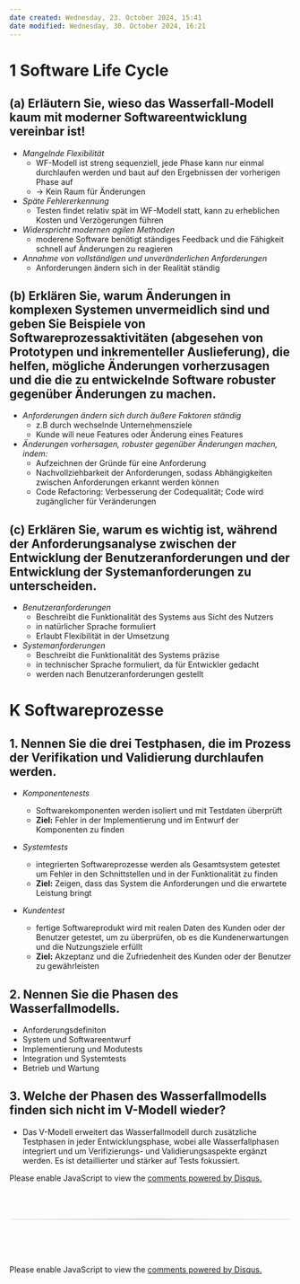 ```yaml
---
date created: Wednesday, 23. October 2024, 15:41
date modified: Wednesday, 30. October 2024, 16:21
---
```


# 1 Software Life Cycle

## (a) Erläutern Sie, wieso das Wasserfall-Modell kaum mit moderner Softwareentwicklung vereinbar ist!

- _Mangelnde Flexibilität_
  - WF-Modell ist streng sequenziell, jede Phase kann nur einmal durchlaufen werden und baut auf den Ergebnissen der vorherigen Phase auf
  - → Kein Raum für Änderungen
- _Späte Fehlererkennung_
  - Testen findet relativ spät im WF-Modell statt, kann zu erheblichen Kosten und Verzögerungen führen
- _Widerspricht modernen agilen Methoden_
  - moderene Software benötigt ständiges Feedback und die Fähigkeit schnell auf Änderungen zu reagieren
- _Annahme von vollständigen und unveränderlichen Anforderungen_
  - Anforderungen ändern sich in der Realität ständig

## (b) Erklären Sie, warum Änderungen in komplexen Systemen unvermeidlich sind und geben Sie Beispiele von Softwareprozessaktivitäten (abgesehen von Prototypen und inkrementeller Auslieferung), die helfen, mögliche Änderungen vorherzusagen und die die zu entwickelnde Software robuster gegenüber Änderungen zu machen.

- _Anforderungen ändern sich durch äußere Faktoren ständig_
  - z.B durch wechselnde Unternehmensziele
  - Kunde will neue Features oder Änderung eines Features
- _Änderungen vorhersagen, robuster gegenüber Änderungen machen, indem:_
  - Aufzeichnen der Gründe für eine Anforderung
  - Nachvollziehbarkeit der Anforderungen, sodass Abhängigkeiten zwischen Anforderungen erkannt werden können
  - Code Refactoring: Verbesserung der Codequalität; Code wird zugänglicher für Veränderungen

## (c) Erklären Sie, warum es wichtig ist, während der Anforderungsanalyse zwischen der Entwicklung der Benutzeranforderungen und der Entwicklung der Systemanforderungen zu unterscheiden.

- _Benutzeranforderungen_
  - Beschreibt die Funktionalität des Systems aus Sicht des Nutzers
  - in natürlicher Sprache formuliert
  - Erlaubt Flexibilität in der Umsetzung
- _Systemanforderungen_
  - Beschreibt die Funktionalität des Systems präzise
  - in technischer Sprache formuliert, da für Entwickler gedacht
  - werden nach Benutzeranforderungen gestellt

# K Softwareprozesse

## 1. Nennen Sie die drei Testphasen, die im Prozess der Verifikation und Validierung durchlaufen werden.

- _Komponentenests_

  - Softwarekomponenten werden isoliert und mit Testdaten überprüft
  - **Ziel:** Fehler in der Implementierung und im Entwurf der Komponenten zu finden

- _Systemtests_

  - integrierten Softwareprozesse werden als Gesamtsystem getestet um Fehler in den Schnittstellen und in der Funktionalität zu finden
  - **Ziel:** Zeigen, dass das System die Anforderungen und die erwartete Leistung bringt

- _Kundentest_
  - fertige Softwareprodukt wird mit realen Daten des Kunden oder der Benutzer getestet, um zu überprüfen, ob es die Kundenerwartungen und die Nutzungsziele erfüllt
  - **Ziel:** Akzeptanz und die Zufriedenheit des Kunden oder der Benutzer zu gewährleisten

## 2. Nennen Sie die Phasen des Wasserfallmodells.

- Anforderungsdefiniton
- System und Softwareentwurf
- Implementierung und Modutests
- Integration und Systemtests
- Betrieb und Wartung

## 3. Welche der Phasen des Wasserfallmodells finden sich nicht im V-Modell wieder?

- Das V-Modell erweitert das Wasserfallmodell durch zusätzliche Testphasen in jeder Entwicklungsphase, wobei alle Wasserfallphasen integriert und um Verifizierungs- und Validierungsaspekte ergänzt werden. Es ist detaillierter und stärker auf Tests fokussiert.

<!-- DISQUS SCRIPT COMMENT START -->

<!-- DISQUS RECOMMENDATION START -->

<div id="disqus_recommendations"></div>

<script> 
(function() { // REQUIRED CONFIGURATION VARIABLE: EDIT THE SHORTNAME BELOW
var d = document, s = d.createElement('script'); // IMPORTANT: Replace EXAMPLE with your forum shortname!
s.src = 'https://myuninotes.disqus.com/recommendations.js'; s.setAttribute('data-timestamp', +new Date());
(d.head || d.body).appendChild(s);
})();
</script>
<noscript>
Please enable JavaScript to view the 
<a href="https://disqus.com/?ref_noscript" rel="nofollow">
comments powered by Disqus.
</a>
</noscript>

<!-- DISQUS RECOMMENDATION END -->

<hr style="border: none; height: 2px; background: linear-gradient(to right, #f0f0f0, #ccc, #f0f0f0); margin-top: 4rem; margin-bottom: 5rem;">
<div id="disqus_thread"></div>
<script>
    /**
    * RECOMMENDED CONFIGURATION VARIABLES: EDIT AND UNCOMMENT THE SECTION BELOW TO INSERT DYNAMIC VALUES FROM YOUR PLATFORM OR CMS.
    * LEARN WHY DEFINING THESE VARIABLES IS IMPORTANT: https://disqus.com/admin/universalcode/#configuration-variables */
    /*
    var disqus_config = function () {
    this.page.url = PAGE_URL; // Replace PAGE_URL with your page's canonical URL variable
    this.page.identifier = PAGE_IDENTIFIER; // Replace PAGE_IDENTIFIER with your page's unique identifier variable
    };
    */
    (function() { // DON'T EDIT BELOW THIS LINE
    var d = document, s = d.createElement('script');
    s.src = 'https://myuninotes.disqus.com/embed.js';
    s.setAttribute('data-timestamp', +new Date());
    (d.head || d.body).appendChild(s);
    })();
</script>
<noscript>Please enable JavaScript to view the <a href="https://disqus.com/?ref_noscript">comments powered by Disqus.</a></noscript>

<!-- DISQUS SCRIPT COMMENT END -->
